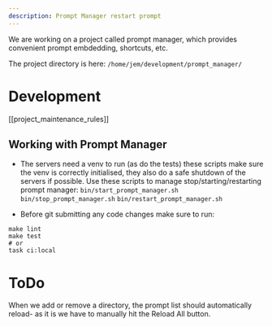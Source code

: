 ```yaml
---
description: Prompt Manager restart prompt
---
```


We are working on a project called prompt manager, which provides convenient prompt embdedding, shortcuts, etc.

The project directory is here:
`/home/jem/development/prompt_manager/`


# Development

[[project_maintenance_rules]]

## Working with Prompt Manager

* The servers need a venv to run (as do the tests) these scripts make sure the venv is correctly initialised, they also do a safe shutdown of the servers if possible. Use these scripts to manage stop/starting/restarting prompt manager:
`bin/start_prompt_manager.sh`
`bin/stop_prompt_manager.sh`
`bin/restart_prompt_manager.sh`

* Before git submitting any code changes make sure to run:
```
make lint
make test
# or
task ci:local
```


# ToDo

When we add or remove a directory, the prompt list should automatically reload- as it is we have to manually hit the Reload All button.